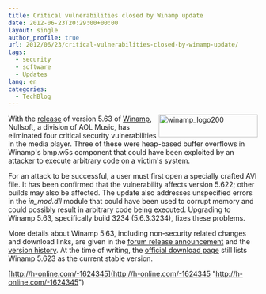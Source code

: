 ```yaml
---
title: Critical vulnerabilities closed by Winamp update
date: 2012-06-23T20:29:00+00:00
layout: single
author_profile: true
url: 2012/06/23/critical-vulnerabilities-closed-by-winamp-update/
tags:
  - security
  - software
  - Updates
lang: en
categories: 
  - TechBlog
---
```

<a href="http://lh3.ggpht.com/-bGFP5WLafPA/T-YgDCDk9rI/AAAAAAAAGWA/ukDr1NYb91A/s1600-h/winamp_logo200%25255B2%25255D.png" target="_blank"><img title="winamp_logo200" border="0" alt="winamp_logo200" align="right" src="http://lh5.ggpht.com/-VMN_mg-ggdw/T-YgEjjsLQI/AAAAAAAAGWI/YcMGskGwbKk/winamp_logo200_thumb.png?imgmax=800" width="200" height="46" /></a>With the [release](http://forums.winamp.com/showthread.php?t=345684) of version 5.63 of [Winamp](http://www.winamp.com/media-player), Nullsoft, a division of AOL Music, has eliminated four critical security vulnerabilities in the media player. Three of these were heap-based buffer overflows in Winamp's bmp.w5s component that could have been exploited by an attacker to execute arbitrary code on a victim's system. 

For an attack to be successful, a user must first open a specially crafted AVI file. It has been confirmed that the vulnerability affects version 5.622; other builds may also be affected. The update also addresses unspecified errors in the _in_mod.dll_ module that could have been used to corrupt memory and could possibly result in arbitrary code being executed. Upgrading to Winamp 5.63, specifically build 3234 (5.6.3.3234), fixes these problems. 

More details about Winamp 5.63, including non-security related changes and download links, are given in the [forum release announcement](http://forums.winamp.com/showthread.php?t=345684) and the [version history](http://www.winamp.com/help/Version_History). At the time of writing, the [official download page](http://www.winamp.com/media-player/en) still lists Winamp 5.623 as the current stable version. 

[http://h-online.com/-1624345](http://h-online.com/-1624345 "http://h-online.com/-1624345")